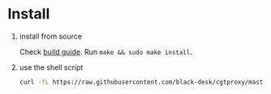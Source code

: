 # Install

1. install from source

   Check [build guide](./build.md). Run `make && sudo make install`.

2. use the shell script

   ```bash
   curl -fL https://raw.githubusercontent.com/black-desk/cgtproxy/master/scripts/get.sh | bash
   ```
